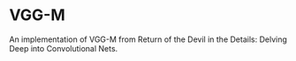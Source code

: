 # VGG-M
An implementation of VGG-M from Return of the Devil in the Details: Delving Deep into Convolutional Nets.
